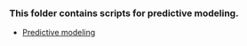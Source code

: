 ### This folder contains scripts for predictive modeling.


* [Predictive modeling](https://github.com/STAT540-UBC/team_Methylation-Badassays/blob/master/Scripts/PredictiveModeling/PredictiveModeling.md)